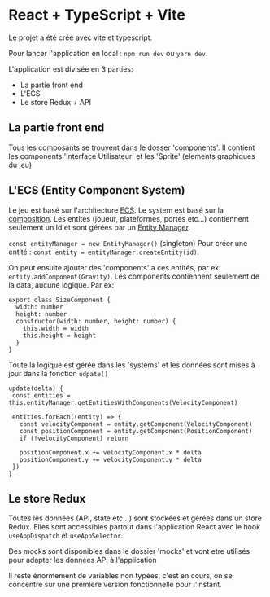 # React + TypeScript + Vite

Le projet a été créé avec vite et typescript.

Pour lancer l'application en local : `npm run dev` ou `yarn dev`.

L'application est divisée en 3 parties:
- La partie front end
- L'ECS
- Le store Redux + API

## La partie front end
Tous les composants se trouvent dans le dosser 'components'. Il contient les components 'Interface Utilisateur' et les 'Sprite' (elements graphiques du jeu)

## L'ECS (Entity Component System)
Le jeu est basé sur l'architecture [ECS](https://en.wikipedia.org/wiki/Entity_component_system).
Le system est basé sur la [composition](https://en.wikipedia.org/wiki/Composition_over_inheritance).
Les entités (joueur, plateformes, portes etc...) contiennent seulement un Id et sont gérées par un [Entity Manager](src/ecs/entity/EntityManager.ts). 

`const entityManager = new EntityManager()` (singleton)
Pour créer une entité : `const entity = entityManager.createEntity(id)`.

On peut ensuite ajouter des 'components' a ces entités, par ex: `entity.addComponent(Gravity)`.
Les components contiennent seulement de la data, aucune logique.
Par ex:
```
export class SizeComponent {
  width: number
  height: number
  constructor(width: number, height: number) {
    this.width = width
    this.height = height
  }
}
```

Toute la logique est gérée dans les 'systems' et les données sont mises à jour dans la fonction `udpate()`
```
update(delta) {
 const entities = this.entityManager.getEntitiesWithComponents(VelocityComponent)

 entities.forEach((entity) => {
   const velocityComponent = entity.getComponent(VelocityComponent)
   const positionComponent = entity.getComponent(PositionComponent)
   if (!velocityComponent) return

   positionComponent.x += velocityComponent.x * delta
   positionComponent.y += velocityComponent.y * delta
 })
}
```
## Le store Redux
Toutes les données (API, state etc...) sont stockées et gérées dans un store Redux. Elles sont accessibles partout dans l'application React avec le hook `useAppDispatch` et `useAppSelector`. 


Des mocks sont disponibles dans le dossier 'mocks' et vont etre utilisés pour adapter les données API à l'application

Il reste énormement de variables non typées, c'est en cours, on se concentre sur une premiere version fonctionnelle pour l'instant.
